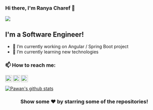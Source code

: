 ### Hi there, I'm Ranya Charef  👋
![](https://komarev.com/ghpvc/?username=ranyacharef)
## I'm a Software Engineer!

- 🔭 I’m currently working on Angular / Spring Boot project
- 🌱 I’m currently learning new technologies 

### 📫 How to reach me:


<a href="https://www.linkedin.com/in/raniacharef">
  <img align="left" alt="Ranya's Linkdein" width="22px" src="https://cdn.jsdelivr.net/npm/simple-icons@v3/icons/linkedin.svg" />
</a>
<a href="https://gitlab.com/Ranyacharef">
  <img align="left" alt="Ranya's Github" width="22px" src="https://cdn.jsdelivr.net/npm/simple-icons@v3/icons/gitlab.svg" />
</a>
<a href="https://www.facebook.com/ranya.charef">
  <img align="left" alt="Ranya's Facebook" width="22px" src="https://cdn.jsdelivr.net/npm/simple-icons@v3/icons/facebook.svg" />
</a>

<br/>
<br/>

<a href="https://github.com/ranyacharef">
 <img align="center" src="https://github-readme-stats.vercel.app/api?PAT_1&username=ranyacharef&show_icons=true&count_private=true&theme=radical&line_height=27" alt="Pawan's github stats"/>
</a>


<div align="center">

### Show some ❤️ by starring some of the repositories!


<!--
### Hi there 👋
**ranyacharef/ranyacharef** is a ✨ _special_ ✨ repository because its `README.md` (this file) appears on your GitHub profile.

Here are some ideas to get you started:

- 🔭 I’m currently working on ...
- 🌱 I’m currently learning ...
- 👯 I’m looking to collaborate on ...
- 🤔 I’m looking for help with ...
- 💬 Ask me about ...
- 📫 How to reach me: ...
- 😄 Pronouns: ...
- ⚡ Fun fact: ...
-->
